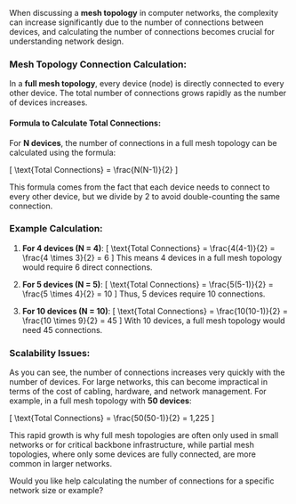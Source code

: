 When discussing a **mesh topology** in computer networks, the complexity can increase significantly due to the number of connections between devices, and calculating the number of connections becomes crucial for understanding network design.

### Mesh Topology Connection Calculation:
In a **full mesh topology**, every device (node) is directly connected to every other device. The total number of connections grows rapidly as the number of devices increases.

#### Formula to Calculate Total Connections:
For **N devices**, the number of connections in a full mesh topology can be calculated using the formula:

\[
\text{Total Connections} = \frac{N(N-1)}{2}
\]

This formula comes from the fact that each device needs to connect to every other device, but we divide by 2 to avoid double-counting the same connection.

### Example Calculation:

1. **For 4 devices (N = 4)**:
\[
\text{Total Connections} = \frac{4(4-1)}{2} = \frac{4 \times 3}{2} = 6
\]
This means 4 devices in a full mesh topology would require 6 direct connections.

2. **For 5 devices (N = 5)**:
\[
\text{Total Connections} = \frac{5(5-1)}{2} = \frac{5 \times 4}{2} = 10
\]
Thus, 5 devices require 10 connections.

3. **For 10 devices (N = 10)**:
\[
\text{Total Connections} = \frac{10(10-1)}{2} = \frac{10 \times 9}{2} = 45
\]
With 10 devices, a full mesh topology would need 45 connections.

### Scalability Issues:
As you can see, the number of connections increases very quickly with the number of devices. For large networks, this can become impractical in terms of the cost of cabling, hardware, and network management. For example, in a full mesh topology with **50 devices**:

\[
\text{Total Connections} = \frac{50(50-1)}{2} = 1,225
\]

This rapid growth is why full mesh topologies are often only used in small networks or for critical backbone infrastructure, while partial mesh topologies, where only some devices are fully connected, are more common in larger networks.

Would you like help calculating the number of connections for a specific network size or example?
